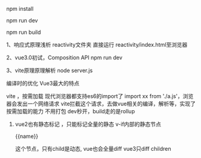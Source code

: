 npm install

npm run dev

npm run build

1、响应式原理浅析
reactivity文件夹
直接运行
reactivity/index.html至浏览器

2、vue3.0初试，Composition API
npm run dev

3、vite原理原理解析
node server.js

编译时的优化  Vue3最大的特点

vite ，按需加载
现代浏览器都支持es6的import了
import xx from './a.js'，浏览器会发出一个网络请求
vite拦截这个请求，去做vue相关的编译，解析等，实现了按需加载的能力
不用打包
dev秒开，build走的是rollup

<!-- 
vite原理有啥用
    1. vue3配套的工具，下一代的脚手架工具
    2. 写一个vite，完整的掌握了vue3代码编译的流程（使用层面）
        如果你想做ssr，node段解析.vue -->

1. vue2也有静态标记 ，只能标记全量的静态
    v-if内部的静态节点
    <p id="xx" style="color：red">{{name}}</p>
    这个节点，只有child是动态, vue也会全量diff
    vue3只diff children